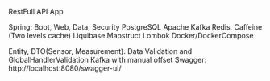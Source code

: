 RestFull API App

Spring: Boot, Web, Data, Security
PostgreSQL
Apache Kafka
Redis, Caffeine (Two levels cache)
Liquibase
Mapstruct
Lombok
Docker/DockerCompose

Entity, DTO(Sensor, Measurement).
Data Validation and GlobalHandlerValidation
Kafka with manual offset
Swagger: http://localhost:8080/swagger-ui/



